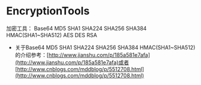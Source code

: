 # EncryptionTools
加密工具： Base64 MD5 SHA1 SHA224 SHA256 SHA384 HMAC(SHA1~SHA512) AES DES RSA

* 关于Base64 MD5 SHA1 SHA224 SHA256 SHA384 HMAC(SHA1~SHA512)的介绍参考：[http://www.jianshu.com/p/185a581e7afa](http://www.jianshu.com/p/185a581e7afa)或者[http://www.cnblogs.com/mddblog/p/5512708.html](http://www.cnblogs.com/mddblog/p/5512708.html)